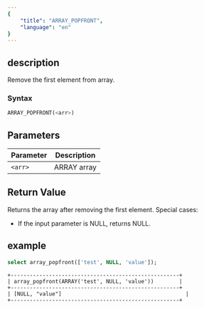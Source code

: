 ```yaml
---
{
    "title": "ARRAY_POPFRONT",
    "language": "en"
}
---
```


## description

Remove the first element from array.

### Syntax

```sql
ARRAY_POPFRONT(<arr>)
```

## Parameters

| Parameter | Description |
| --- | --- |
| `<arr>` | ARRAY array |

## Return Value

Returns the array after removing the first element. Special cases:
- If the input parameter is NULL, returns NULL.



## example

```sql
select array_popfront(['test', NULL, 'value']);
```

```text
+-----------------------------------------------------+
| array_popfront(ARRAY('test', NULL, 'value'))        |
+-----------------------------------------------------+
| [NULL, "value"]                                       |
+-----------------------------------------------------+
```


